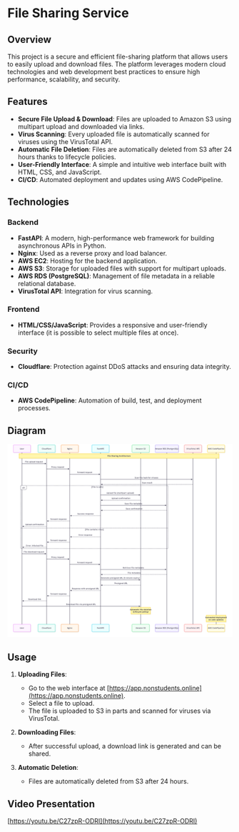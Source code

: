 # File Sharing Service

## Overview  
This project is a secure and efficient file-sharing platform that allows users to easily upload and download files. The platform leverages modern cloud technologies and web development best practices to ensure high performance, scalability, and security.  

## Features  
- **Secure File Upload & Download**: Files are uploaded to Amazon S3 using multipart upload and downloaded via links.  
- **Virus Scanning**: Every uploaded file is automatically scanned for viruses using the VirusTotal API.  
- **Automatic File Deletion**: Files are automatically deleted from S3 after 24 hours thanks to lifecycle policies.  
- **User-Friendly Interface**: A simple and intuitive web interface built with HTML, CSS, and JavaScript.  
- **CI/CD**: Automated deployment and updates using AWS CodePipeline.  

## Technologies  

### Backend  
- **FastAPI**: A modern, high-performance web framework for building asynchronous APIs in Python.  
- **Nginx**: Used as a reverse proxy and load balancer.  
- **AWS EC2**: Hosting for the backend application.  
- **AWS S3**: Storage for uploaded files with support for multipart uploads.  
- **AWS RDS (PostgreSQL)**: Management of file metadata in a reliable relational database.  
- **VirusTotal API**: Integration for virus scanning.  

### Frontend  
- **HTML/CSS/JavaScript**: Provides a responsive and user-friendly interface (it is possible to select multiple files at once).  

### Security  
- **Cloudflare**: Protection against DDoS attacks and ensuring data integrity.  

### CI/CD  
- **AWS CodePipeline**: Automation of build, test, and deployment processes.

## Diagram

![Diagram](diagram.png)

## Usage  
1. **Uploading Files**:  
   - Go to the web interface at [https://app.nonstudents.online](https://app.nonstudents.online).  
   - Select a file to upload.  
   - The file is uploaded to S3 in parts and scanned for viruses via VirusTotal.  

2. **Downloading Files**:  
   - After successful upload, a download link is generated and can be shared.  

3. **Automatic Deletion**:  
   - Files are automatically deleted from S3 after 24 hours.

## Video Presentation

[https://youtu.be/C27zpR-ODRI](https://youtu.be/C27zpR-ODRI)

